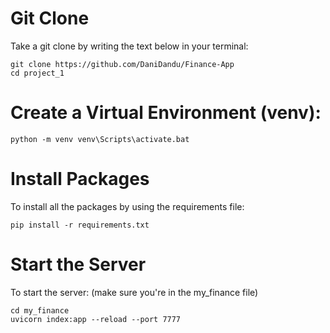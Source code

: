 # Git Clone

Take a git clone by writing the text below in your terminal:

    git clone https://github.com/DaniDandu/Finance-App
    cd project_1

# Create a Virtual Environment (venv):

    python -m venv venv\Scripts\activate.bat

# Install Packages

To install all the packages by using the requirements file:

    pip install -r requirements.txt

# Start the Server

To start the server: (make sure you're in the my_finance file)

    cd my_finance
    uvicorn index:app --reload --port 7777
